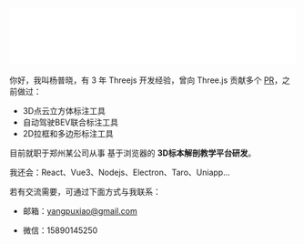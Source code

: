 <img src="./public/hi.svg" width="880" height="100">

你好，我叫杨普晓，有 3 年 Threejs 开发经验，曾向 Three.js 贡献多个 [PR](https://github.com/mrdoob/three.js/pulls?q=is%3Apr+author%3Apuxiao+is%3Aclosed)，之前做过：

* 3D点云立方体标注工具
* 自动驾驶BEV联合标注工具
* 2D拉框和多边形标注工具 

目前就职于郑州某公司从事 基于浏览器的 **3D标本解剖教学平台研发**。

我还会：React、Vue3、Nodejs、Electron、Taro、Uniapp...

若有交流需要，可通过下面方式与我联系：

* 邮箱：yangpuxiao@gmail.com

* 微信：15890145250


